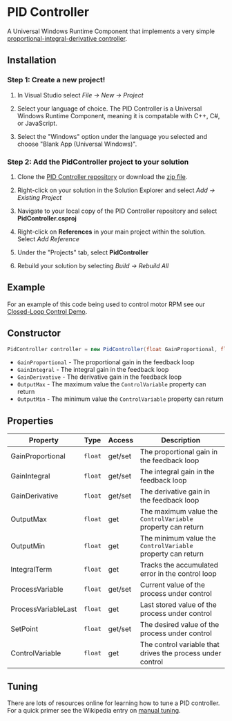 # PID Controller
A Universal Windows Runtime Component that implements a very simple [proportional-integral-derivative controller](https://en.wikipedia.org/wiki/PID_controller).

## Installation
### Step 1: Create a new project!

1. In Visual Studio select *File -> New -> Project*

2. Select your language of choice. The PID Controller is a Universal Windows Runtime Component, meaning it is compatable with C++, C#, or JavaScript.

3. Select the "Windows" option under the language you selected and choose "Blank App (Universal Windows)".

### Step 2: Add the PidController project to your solution

1. Clone the [PID Controller repository](https://github.com/ms-iot/pid-controller.git) or download the [zip file](https://github.com/ms-iot/pid-controller/archive/master.zip).

2. Right-click on your solution in the Solution Explorer and select *Add -> Existing Project*

3. Navigate to your local copy of the PID Controller repository and select **PidController.csproj**

6. Right-click on **References** in your main project within the solution. Select *Add Reference*

7. Under the "Projects" tab, select **PidController**

8. Rebuild your solution by selecting *Build -> Rebuild All*


## Example
For an example of this code being used to control motor RPM see our [Closed-Loop Control Demo](https://github.com/sidwarkd/pid-control-system).

## Constructor
```cs
PidController controller = new PidController(float GainProportional, float GainIntegral, float GainDerivative, float OutputMax, float OutputMin);
```

  * ```GainProportional``` - The proportional gain in the feedback loop
  * ```GainIntegral``` - The integral gain in the feedback loop
  * ```GainDerivative``` - The derivative gain in the feedback loop
  * ```OutputMax``` - The maximum value the ```ControlVariable``` property can return
  * ```OutputMin``` - The minimum value the ```ControlVariable``` property can return

## Properties
| Property            | Type        | Access  | Description                                                     |
|---------------------|-------------|---------|-----------------------------------------------------------------|
| GainProportional    | ```float``` | get/set | The proportional gain in the feedback loop                      |
| GainIntegral        | ```float``` | get/set | The integral gain in the feedback loop                          |
| GainDerivative      | ```float``` | get/set | The derivative gain in the feedback loop                        |
| OutputMax           | ```float``` | get     | The maximum value the ```ControlVariable``` property can return |
| OutputMin           | ```float``` | get     | The minimum value the ```ControlVariable``` property can return |
| IntegralTerm        | ```float``` | get     | Tracks the accumulated error in the control loop                |
| ProcessVariable     | ```float``` | get/set | Current value of the process under control                      |
| ProcessVariableLast | ```float``` | get     | Last stored value of the process under control                  |
| SetPoint            | ```float``` | get/set | The desired value of the process under control                  |
| ControlVariable     | ```float``` | get     | The control variable that drives the process under control      |

## Tuning
There are lots of resources online for learning how to tune a PID controller. For a quick primer see the Wikipedia entry on [manual tuning](https://en.wikipedia.org/wiki/PID_controller#Manual_tuning).
